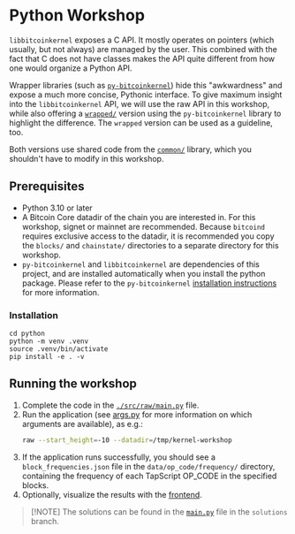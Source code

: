 # Python Workshop

`libbitcoinkernel` exposes a C API. It mostly operates on pointers (which
usually, but not always) are managed by the user. This combined with the
fact that C does not have classes makes the API quite different from how
one would organize a Python API.

Wrapper libraries (such as [`py-bitcoinkernel`](https://github.com/stickies-v/py-bitcoinkernel))
hide this "awkwardness" and expose a much more concise, Pythonic
interface. To give maximum insight into the `libbitcoinkernel` API, we
will use the raw API in this workshop, while also offering a
[`wrapped/`](./src/wrapped/) version using the `py-bitcoinkernel` library
to highlight the difference. The `wrapped` version can be used as a 
guideline, too.

Both versions use shared code from the [`common/`](./src/common/)
library, which you shouldn't have to modify in this workshop.

## Prerequisites

- Python 3.10 or later
- A Bitcoin Core datadir of the chain you are interested in. For this
  workshop, signet or mainnet are recommended. Because `bitcoind`
  requires exclusive access to the datadir, it is recommended you copy
  the `blocks/` and `chainstate/` directories to a separate directory
  for this workshop.
- `py-bitcoinkernel` and `libbitcoinkernel` are dependencies of this
  project, and are installed automatically when you install the python
  package. Please refer to the `py-bitcoinkernel` [installation
  instructions](https://github.com/stickies-v/py-bitcoinkernel?tab=readme-ov-file#installation)
  for more information.

### Installation

```
cd python
python -m venv .venv
source .venv/bin/activate
pip install -e . -v
```

## Running the workshop

1. Complete the code in the [`./src/raw/main.py`](./src/raw/main.py)
   file.
2. Run the application (see [args.py](./src/common/args.py) for more
   information on which arguments are available), as e.g.:
   ```sh
   raw --start_height=-10 --datadir=/tmp/kernel-workshop
   ```
3. If the application runs successfully, you should see a
   `block_frequencies.json` file in the `data/op_code/frequency/`
   directory, containing the frequency of each TapScript OP_CODE in the
   specified blocks.
4. Optionally, visualize the results with the [frontend](../frontend/).

> [!NOTE] The solutions can be found in the
> [`main.py`](https://github.com/stickies-v/kernel-workshop/blob/solutions/python/src/raw/main.py)
> file in the `solutions` branch.
